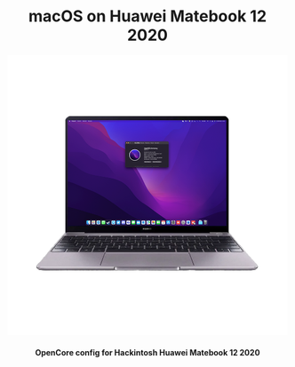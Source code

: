 <h1 align="center"> macOS on Huawei Matebook 12 2020 </h1>

<p align="center">
  <img src="https://github.com/yusufklncc/Huawei-Matebook-13-Hackintosh/blob/main/Images/Matebook%2013%202020.png" alt="Huawei Matebook 12 2020">
</p>

<h4 align="center"> OpenCore config for Hackintosh Huawei Matebook 12 2020 </h4>
